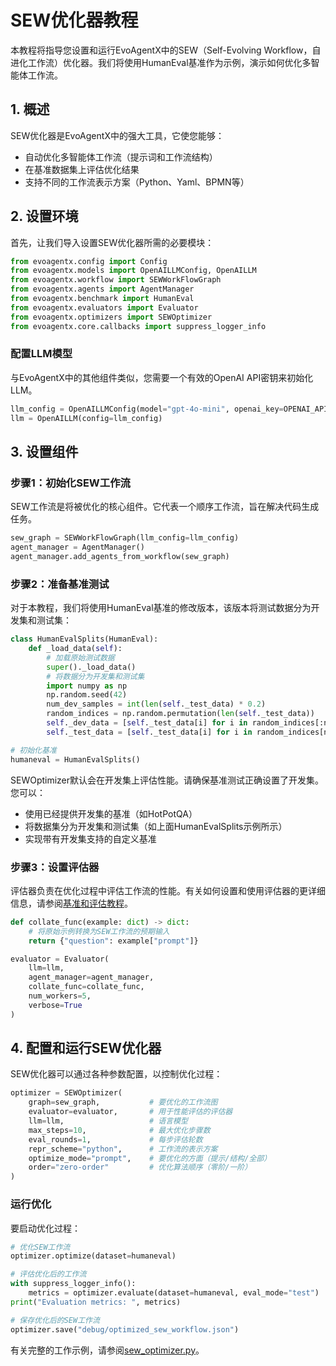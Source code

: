 # SEW优化器教程

本教程将指导您设置和运行EvoAgentX中的SEW（Self-Evolving Workflow，自进化工作流）优化器。我们将使用HumanEval基准作为示例，演示如何优化多智能体工作流。

## 1. 概述

SEW优化器是EvoAgentX中的强大工具，它使您能够：

- 自动优化多智能体工作流（提示词和工作流结构）
- 在基准数据集上评估优化结果
- 支持不同的工作流表示方案（Python、Yaml、BPMN等）

## 2. 设置环境

首先，让我们导入设置SEW优化器所需的必要模块：

```python
from evoagentx.config import Config
from evoagentx.models import OpenAILLMConfig, OpenAILLM
from evoagentx.workflow import SEWWorkFlowGraph 
from evoagentx.agents import AgentManager
from evoagentx.benchmark import HumanEval 
from evoagentx.evaluators import Evaluator 
from evoagentx.optimizers import SEWOptimizer 
from evoagentx.core.callbacks import suppress_logger_info
```

### 配置LLM模型

与EvoAgentX中的其他组件类似，您需要一个有效的OpenAI API密钥来初始化LLM。

```python
llm_config = OpenAILLMConfig(model="gpt-4o-mini", openai_key=OPENAI_API_KEY)
llm = OpenAILLM(config=llm_config)
```

## 3. 设置组件

### 步骤1：初始化SEW工作流

SEW工作流是将被优化的核心组件。它代表一个顺序工作流，旨在解决代码生成任务。

```python
sew_graph = SEWWorkFlowGraph(llm_config=llm_config)
agent_manager = AgentManager()
agent_manager.add_agents_from_workflow(sew_graph)
```

### 步骤2：准备基准测试

对于本教程，我们将使用HumanEval基准的修改版本，该版本将测试数据分为开发集和测试集：

```python
class HumanEvalSplits(HumanEval):
    def _load_data(self):
        # 加载原始测试数据
        super()._load_data()
        # 将数据分为开发集和测试集
        import numpy as np 
        np.random.seed(42)
        num_dev_samples = int(len(self._test_data) * 0.2)
        random_indices = np.random.permutation(len(self._test_data))
        self._dev_data = [self._test_data[i] for i in random_indices[:num_dev_samples]]
        self._test_data = [self._test_data[i] for i in random_indices[num_dev_samples:]]

# 初始化基准
humaneval = HumanEvalSplits()
```

SEWOptimizer默认会在开发集上评估性能。请确保基准测试正确设置了开发集。您可以：
   - 使用已经提供开发集的基准（如HotPotQA）
   - 将数据集分为开发集和测试集（如上面HumanEvalSplits示例所示）
   - 实现带有开发集支持的自定义基准

### 步骤3：设置评估器

评估器负责在优化过程中评估工作流的性能。有关如何设置和使用评估器的更详细信息，请参阅[基准和评估教程](./benchmark_and_evaluation.md)。

```python
def collate_func(example: dict) -> dict:
    # 将原始示例转换为SEW工作流的预期输入
    return {"question": example["prompt"]}

evaluator = Evaluator(
    llm=llm, 
    agent_manager=agent_manager, 
    collate_func=collate_func, 
    num_workers=5, 
    verbose=True
)
```

## 4. 配置和运行SEW优化器

SEW优化器可以通过各种参数配置，以控制优化过程：

```python
optimizer = SEWOptimizer(
    graph=sew_graph,           # 要优化的工作流图
    evaluator=evaluator,       # 用于性能评估的评估器
    llm=llm,                   # 语言模型
    max_steps=10,              # 最大优化步骤数
    eval_rounds=1,             # 每步评估轮数
    repr_scheme="python",      # 工作流的表示方案
    optimize_mode="prompt",    # 要优化的方面（提示/结构/全部）
    order="zero-order"         # 优化算法顺序（零阶/一阶）
)
```

### 运行优化

要启动优化过程：

```python
# 优化SEW工作流
optimizer.optimize(dataset=humaneval)

# 评估优化后的工作流
with suppress_logger_info():
    metrics = optimizer.evaluate(dataset=humaneval, eval_mode="test")
print("Evaluation metrics: ", metrics)

# 保存优化后的SEW工作流
optimizer.save("debug/optimized_sew_workflow.json")
```

有关完整的工作示例，请参阅[sew_optimizer.py](https://github.com/EvoAgentX/EvoAgentX/blob/main/examples/sew_optimizer.py)。

